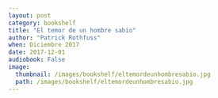 ```yaml
---
layout: post
category: bookshelf
title: "El temor de un hombre sabio"
author: "Patrick Rothfuss"
when: Diciembre 2017
date: 2017-12-01
audiobook: False
image:
  thumbnail: /images/bookshelf/eltemordeunhombresabio.jpg
  path: /images/bookshelf/eltemordeunhombresabio.jpg
---
```

